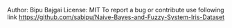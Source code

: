 Author: Bipu Bajgai
License: MIT
To report a bug or contribute use following link
https://github.com/sabipu/Naive-Bayes-and-Fuzzy-System-Iris-Dataset